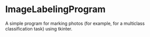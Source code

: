 # ImageLabelingProgram
A simple program for marking photos (for example, for a multiclass classification task) using tkinter.
